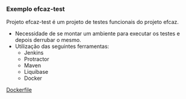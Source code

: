 ### Exemplo efcaz-test

Projeto efcaz-test é um projeto de testes funcionais do projeto efcaz.

* Necessidade de se montar um ambiente para executar os testes e depois derrubar o mesmo.
* Utilização das seguintes ferramentas:
    * Jenkins
    * Protractor
    * Maven
    * Liquibase
    * Docker
 
[Dockerfile](http://git.azi.com.br/efcaz/efcaz-test/blob/1.2/docker/Dockerfile)
